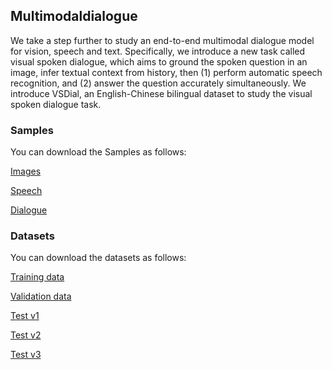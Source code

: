 ## Multimodaldialogue
We take a step further to study an end-to-end multimodal dialogue model for vision, speech and text. Specifically, we introduce a new task called visual spoken dialogue, which aims to ground the spoken question in an image, infer textual context from history, then (1) perform automatic speech recognition, and (2) answer the question accurately simultaneously. We introduce VSDial, an English-Chinese bilingual dataset to study the visual spoken dialogue task.

### Samples
You can download the Samples as follows:

[Images]()

[Speech]()

[Dialogue]()

### Datasets
You can download the datasets as follows:

[Training data]()

[Validation data]()

[Test v1]()

[Test v2]()

[Test v3]()


<!-- You can use the [editor on GitHub](https://github.com/multimodaldialogue/multimodaldialogue.github.io/edit/main/index.md) to maintain and preview the content for your website in Markdown files.

Whenever you commit to this repository, GitHub Pages will run [Jekyll](https://jekyllrb.com/) to rebuild the pages in your site, from the content in your Markdown files.

### Markdown

Markdown is a lightweight and easy-to-use syntax for styling your writing. It includes conventions for

```markdown
Syntax highlighted code block

# Header 1
## Header 2
### Header 3

- Bulleted
- List

1. Numbered
2. List

**Bold** and _Italic_ and `Code` text

[Link](url) and ![Image](src)
```

For more details see [Basic writing and formatting syntax](https://docs.github.com/en/github/writing-on-github/getting-started-with-writing-and-formatting-on-github/basic-writing-and-formatting-syntax).

### Jekyll Themes

Your Pages site will use the layout and styles from the Jekyll theme you have selected in your [repository settings](https://github.com/multimodaldialogue/multimodaldialogue.github.io/settings/pages). The name of this theme is saved in the Jekyll `_config.yml` configuration file.

### Support or Contact

Having trouble with Pages? Check out our [documentation](https://docs.github.com/categories/github-pages-basics/) or [contact support](https://support.github.com/contact) and we’ll help you sort it out. -->
